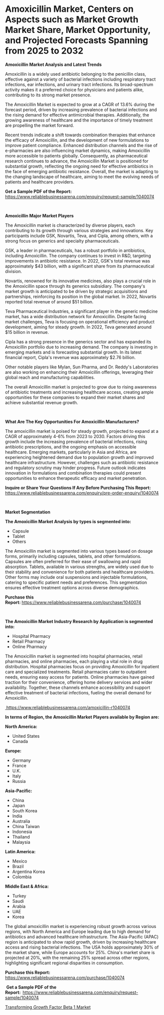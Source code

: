 <p><h1>Amoxicillin Market, Centers on Aspects such as Market Growth Market Share, Market Opportunity, and Projected Forecasts Spanning from 2025 to 2032</h1></p><p><strong>Amoxicillin Market Analysis and Latest Trends</strong></p>
<p><p>Amoxicillin is a widely used antibiotic belonging to the penicillin class, effective against a variety of bacterial infections including respiratory tract infections, ear infections, and urinary tract infections. Its broad-spectrum activity makes it a preferred choice for physicians and patients alike, contributing to its strong market presence.</p><p>The Amoxicillin Market is expected to grow at a CAGR of 13.6% during the forecast period, driven by increasing prevalence of bacterial infections and the rising demand for effective antimicrobial therapies. Additionally, the growing awareness of healthcare and the importance of timely treatment are propelling the market forward. </p><p>Recent trends indicate a shift towards combination therapies that enhance the efficacy of Amoxicillin, and the development of new formulations to improve patient compliance. Enhanced distribution channels and the rise of e-pharmacies are also influencing market dynamics, making Amoxicillin more accessible to patients globally. Consequently, as pharmaceutical research continues to advance, the Amoxicillin Market is positioned for substantial growth, reflecting the ongoing need for effective antibiotics in the face of emerging antibiotic resistance. Overall, the market is adapting to the changing landscape of healthcare, aiming to meet the evolving needs of patients and healthcare providers.</p></p>
<p><strong>Get a Sample PDF of the Report:&nbsp;</strong> <a href="https://www.reliablebusinessarena.com/enquiry/request-sample/1040074?utm_campaign=2175&utm_medium=2&utm_source=Github&utm_content=ia&utm_term=08032025&utm_id=amoxicillin">https://www.reliablebusinessarena.com/enquiry/request-sample/1040074</a></p>
<p>&nbsp;</p>
<p><strong>Amoxicillin Major Market Players</strong></p>
<p><p>The Amoxicillin market is characterized by diverse players, each contributing to its growth through various strategies and innovations. Key participants include GSK, Novartis, Teva, and Cipla, among others, with a strong focus on generics and specialty pharmaceuticals.</p><p>GSK, a leader in pharmaceuticals, has a robust portfolio in antibiotics, including Amoxicillin. The company continues to invest in R&D, targeting improvements in antibiotic resistance. In 2022, GSK's total revenue was approximately $43 billion, with a significant share from its pharmaceutical division.</p><p>Novartis, renowned for its innovative medicines, also plays a crucial role in the Amoxicillin space through its generics subsidiary. The company's market growth is anticipated to be driven by strategic acquisitions and partnerships, reinforcing its position in the global market. In 2022, Novartis reported total revenue of around $51 billion.</p><p>Teva Pharmaceutical Industries, a significant player in the generic medicine market, has a wide distribution network for Amoxicillin. Despite facing market challenges, Teva is focusing on operational efficiency and product development, aiming for steady growth. In 2022, Teva generated around $15 billion in revenue.</p><p>Cipla has a strong presence in the generics sector and has expanded its Amoxicillin portfolio due to increasing demand. The company is investing in emerging markets and is forecasting substantial growth. In its latest financial report, Cipla's revenue was approximately $2.76 billion.</p><p>Other notable players like Mylan, Sun Pharma, and Dr. Reddy's Laboratories are also working on enhancing their Amoxicillin offerings, leveraging their global reach and manufacturing capabilities.</p><p>The overall Amoxicillin market is projected to grow due to rising awareness of antibiotic treatments and increasing healthcare access, creating ample opportunities for these companies to expand their market shares and achieve substantial revenue growth.</p></p>
<p>&nbsp;</p>
<p><strong>What Are The Key Opportunities For Amoxicillin Manufacturers?</strong></p>
<p><p>The amoxicillin market is poised for steady growth, projected to expand at a CAGR of approximately 4-6% from 2023 to 2030. Factors driving this growth include the increasing prevalence of bacterial infections, rising antibiotic prescriptions, and the ongoing emphasis on accessible healthcare. Emerging markets, particularly in Asia and Africa, are experiencing heightened demand due to population growth and improved healthcare infrastructure. However, challenges such as antibiotic resistance and regulatory scrutiny may hinder progress. Future outlook indicates innovation in formulations and combination therapies could present opportunities to enhance therapeutic efficacy and market penetration.</p></p>
<p><strong>Inquire or Share Your Questions If Any Before Purchasing This Report:</strong> <a href="https://www.reliablebusinessarena.com/enquiry/pre-order-enquiry/1040074?utm_campaign=2175&utm_medium=2&utm_source=Github&utm_content=ia&utm_term=08032025&utm_id=amoxicillin">https://www.reliablebusinessarena.com/enquiry/pre-order-enquiry/1040074</a></p>
<p>&nbsp;</p>
<p><strong>Market Segmentation</strong></p>
<p><strong>The Amoxicillin Market Analysis by types is segmented into:</strong></p>
<p><ul><li>Capsule</li><li>Tablet</li><li>Others</li></ul></p>
<p><p>The Amoxicillin market is segmented into various types based on dosage forms, primarily including capsules, tablets, and other formulations. Capsules are often preferred for their ease of swallowing and rapid absorption. Tablets, available in various strengths, are widely used due to their stability and convenience for both patients and healthcare providers. Other forms may include oral suspensions and injectable formulations, catering to specific patient needs and preferences. This segmentation ensures effective treatment options across diverse demographics.</p></p>
<p><strong>Purchase this Report:&nbsp;</strong><a href="https://www.reliablebusinessarena.com/purchase/1040074?utm_campaign=2175&utm_medium=2&utm_source=Github&utm_content=ia&utm_term=08032025&utm_id=amoxicillin">https://www.reliablebusinessarena.com/purchase/1040074</a></p>
<p>&nbsp;</p>
<p><strong>The Amoxicillin Market Industry Research by Application is segmented into:</strong></p>
<p><ul><li>Hospital Pharmacy</li><li>Retail Pharmacy</li><li>Online Pharmacy</li></ul></p>
<p><p>The Amoxicillin market is segmented into hospital pharmacies, retail pharmacies, and online pharmacies, each playing a vital role in drug distribution. Hospital pharmacies focus on providing Amoxicillin for inpatient care and specialized treatments. Retail pharmacies cater to outpatient needs, ensuring easy access for patients. Online pharmacies have gained traction for their convenience, offering home delivery services and wider availability. Together, these channels enhance accessibility and support effective treatment of bacterial infections, fueling the overall demand for Amoxicillin.</p></p>
<p><a href="https://www.reliablebusinessarena.com/amoxicillin-r1040074?utm_campaign=2175&utm_medium=2&utm_source=Github&utm_content=ia&utm_term=08032025&utm_id=amoxicillin">&nbsp;https://www.reliablebusinessarena.com/amoxicillin-r1040074</a></p>
<p><strong>In terms of Region, the Amoxicillin Market Players available by Region are:</strong></p>
<p>
    <p> <strong> North America: </strong>
        <ul>
            <li>United States</li>
            <li>Canada</li>
        </ul>
        </p> 
    <p> <strong> Europe: </strong>
        <ul>
            <li>Germany</li>
            <li>France</li>
            <li>U.K.</li>
            <li>Italy</li>
            <li>Russia</li>
        </ul>
        </p> 
    <p> <strong> Asia-Pacific: </strong>
        <ul>
            <li>China</li>
            <li>Japan</li>
            <li>South Korea</li>
            <li>India</li>
            <li>Australia</li>
            <li>China Taiwan</li>
            <li>Indonesia</li>
            <li>Thailand</li>
            <li>Malaysia</li>
        </ul>
        </p> 
    <p> <strong> Latin America: </strong>
        <ul>
            <li>Mexico</li>
            <li>Brazil</li>
            <li>Argentina Korea</li>
            <li>Colombia</li>
        </ul>
        </p> 
    <p> <strong> Middle East & Africa: </strong>
        <ul>
            <li>Turkey</li>
            <li>Saudi</li>
            <li>Arabia</li>
            <li>UAE</li>
            <li>Korea</li>
        </ul>
    </p>
    </p>
<p><p>The global amoxicillin market is experiencing robust growth across various regions, with North America and Europe leading due to high demand for antibiotics and advanced healthcare infrastructure. The Asia-Pacific (APAC) region is anticipated to show rapid growth, driven by increasing healthcare access and rising bacterial infections. The USA holds approximately 30% of the market share, while Europe accounts for 25%. China's market share is projected at 20%, with the remaining 25% spread across other regions, highlighting significant regional disparities in consumption.</p></p>
<p><strong>Purchase this Report: </strong><a href="https://www.reliablebusinessarena.com/purchase/1040074?utm_campaign=2175&utm_medium=2&utm_source=Github&utm_content=ia&utm_term=08032025&utm_id=amoxicillin">https://www.reliablebusinessarena.com/purchase/1040074</a></p>
<p>&nbsp;<strong>Get a Sample PDF of the Report:&nbsp;&nbsp;</strong><a href="https://www.reliablebusinessarena.com/enquiry/request-sample/1040074?utm_campaign=2175&utm_medium=2&utm_source=Github&utm_content=ia&utm_term=08032025&utm_id=amoxicillin">https://www.reliablebusinessarena.com/enquiry/request-sample/1040074</a></p>
<p><strong></strong></p>
<p><p><a href="https://github.com/JosephineMcguire65/Market-Research-Report-List-1/blob/main/transforming-growth-factor-beta-1-market.md?utm_campaign=2175&utm_medium=2&utm_source=Github&utm_content=ia&utm_term=08032025&utm_id=amoxicillin">Transforming Growth Factor Beta 1 Market</a></p></p>